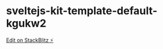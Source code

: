 # sveltejs-kit-template-default-kgukw2

[Edit on StackBlitz ⚡️](https://stackblitz.com/edit/sveltejs-kit-template-default-kgukw2)